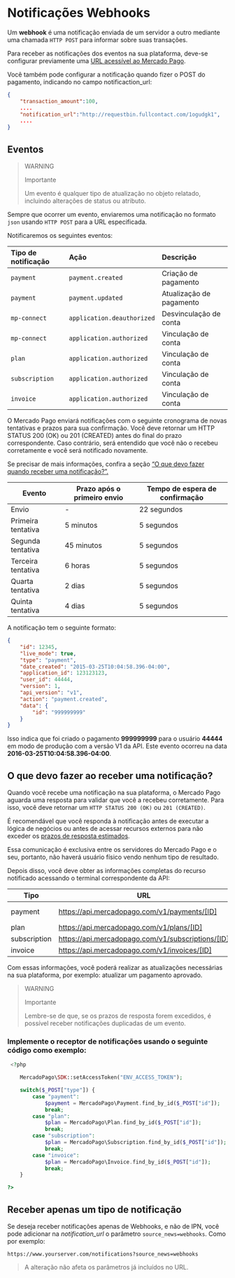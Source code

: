 # Notificações Webhooks

Um **webhook** é uma notificação enviada de um servidor a outro mediante uma chamada `HTTP POST` para informar sobre suas transações.

Para receber as notificações dos eventos na sua plataforma, deve-se configurar previamente uma [URL acessível ao Mercado Pago](https://www.mercadopago.com/mla/account/webhooks).

Você também pode configurar a notificação quando fizer o POST do pagamento, indicando no campo notificaction_url:

```json
{
    "transaction_amount":100,
    ....
    "notification_url":"http://requestbin.fullcontact.com/1ogudgk1",
    ....
}
```

## Eventos

> WARNING
>
> Importante
>
> Um evento é qualquer tipo de atualização no objeto relatado, incluindo alterações de status ou atributo.

Sempre que ocorrer um evento, enviaremos uma notificação no formato `json` usando `HTTP POST` para a URL especificada.

Notificaremos os seguintes eventos:


| Tipo de notificação | Ação | Descrição |
| :--- | :--- | :--- |
| `payment` | `payment.created` | Criação de pagamento |
| `payment` | `payment.updated` | Atualização de pagamento |
| `mp-connect` | `application.deauthorized` | Desvinculação de conta |
| `mp-connect` | `application.authorized` | Vinculação de conta |
| `plan` | `application.authorized` | Vinculação de conta |
| `subscription` | `application.authorized` | Vinculação de conta |
| `invoice` | `application.authorized` | Vinculação de conta |

O Mercado Pago enviará notificações com o seguinte cronograma de novas tentativas e prazos para sua confirmação. Você deve retornar um HTTP STATUS 200 (OK) ou 201 (CREATED) antes do final do prazo correspondente. Caso contrário, será entendido que você não o recebeu corretamente e você será notificado novamente.

Se precisar de mais informações, confira a seção [“O que devo fazer quando receber uma notificação?”.](#bookmark_o_que_devo_fazer_ao_receber_uma_notificação?)

| Evento | Prazo após o primeiro envio | Tempo de espera de confirmação |
| --- | --- | --- |
| Envio | - | 22 segundos |
| Primeira tentativa | 5 minutos | 5 segundos |
| Segunda tentativa | 45 minutos | 5 segundos |
| Terceira tentativa | 6 horas | 5 segundos |
| Quarta tentativa | 2 dias | 5 segundos |
| Quinta tentativa | 4 dias | 5 segundos |

A notificação tem o seguinte formato:

```json
{
    "id": 12345,
    "live_mode": true,
    "type": "payment",
    "date_created": "2015-03-25T10:04:58.396-04:00",
    "application_id": 123123123,
    "user_id": 44444,
    "version": 1,
    "api_version": "v1",
    "action": "payment.created",
    "data": {
        "id": "999999999"
    }
}
```

Isso indica que foi criado o pagamento **999999999** para o usuário **44444** em modo de produção com a versão V1 da API. Este evento ocorreu na data **2016-03-25T10:04:58.396-04:00**.


## O que devo fazer ao receber uma notificação?

Quando você recebe uma notificação na sua plataforma, o Mercado Pago aguarda uma resposta para validar que você a recebeu corretamente. Para isso, você deve retornar um `HTTP STATUS 200 (OK)` ou `201 (CREATED)`.

É recomendável que você responda à notificação antes de executar a lógica de negócios ou antes de acessar recursos externos para não exceder os [prazos de resposta estimados](#bookmark_eventos).

Essa comunicação é exclusiva entre os servidores do Mercado Pago e o seu, portanto, não haverá usuário físico vendo nenhum tipo de resultado.

Depois disso, você deve obter as informações completas do recurso notificado acessando o terminal correspondente da API:


| Tipo | URL | Documentação |
| --- | --- | --- |
| payment | https://api.mercadopago.com/v1/payments/[ID] | [ver documentação](https://www.mercadopago.com.ar/developers/pt/reference/payments/_payments_id/get/) |
| plan | https://api.mercadopago.com/v1/plans/[ID] | - |
| subscription | https://api.mercadopago.com/v1/subscriptions/[ID] | - |
| invoice | https://api.mercadopago.com/v1/invoices/[ID] | - |


Com essas informações, você poderá realizar as atualizações necessárias na sua plataforma, por exemplo: atualizar um pagamento aprovado.

> WARNING
>
> Importante
>
> Lembre-se de que, se os prazos de resposta forem excedidos, é possível receber notificações duplicadas de um evento.


### Implemente o receptor de notificações usando o seguinte código como exemplo:

```php
 <?php

    MercadoPago\SDK::setAccessToken("ENV_ACCESS_TOKEN");

    switch($_POST["type"]) {
        case "payment":
            $payment = MercadoPago\Payment.find_by_id($_POST["id"]);
            break;
        case "plan":
            $plan = MercadoPago\Plan.find_by_id($_POST["id"]);
            break;
        case "subscription":
            $plan = MercadoPago\Subscription.find_by_id($_POST["id"]);
            break;
        case "invoice":
            $plan = MercadoPago\Invoice.find_by_id($_POST["id"]);
            break;
    }

?>
```

## Receber apenas um tipo de notificação

Se deseja receber notificações apenas de Webhooks, e não de IPN, você pode adicionar na *notification_url* o parâmetro `source_news=webhooks`. Como por exemplo:

`https://www.yourserver.com/notifications?source_news=webhooks`

> A alteração não afeta os parâmetros já incluídos no URL.
